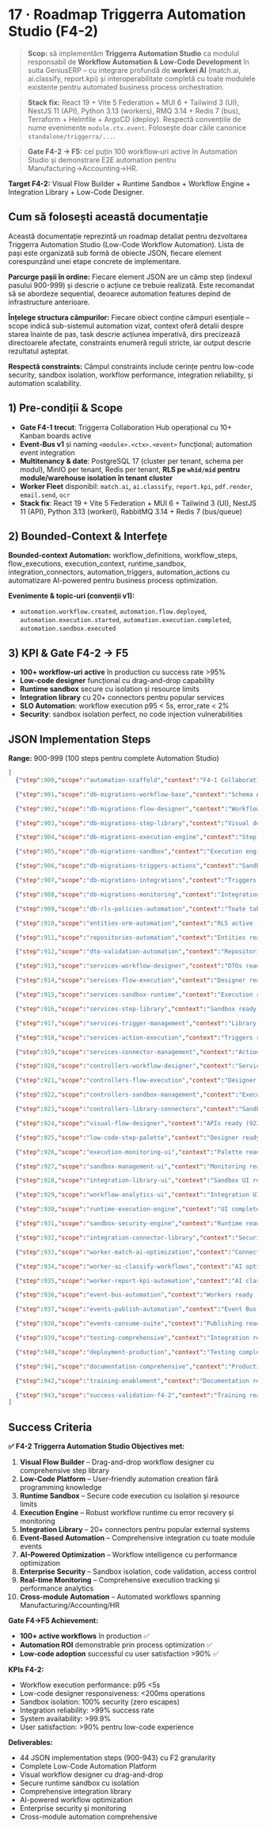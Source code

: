 # 17 · Roadmap Triggerra Automation Studio (F4-2)

> **Scop:** să implementăm **Triggerra Automation Studio** ca modulul responsabil de **Workflow Automation & Low-Code Development** în suita GeniusERP – cu integrare profundă de **workeri AI** (match.ai, ai.classify, report.kpi) și interoperabilitate completă cu toate modulele existente pentru automated business process orchestration.

> **Stack fix:** React 19 + Vite 5 Federation + MUI 6 + Tailwind 3 (UI), NestJS 11 (API), Python 3.13 (workers), RMQ 3.14 + Redis 7 (bus), Terraform + Helmfile + ArgoCD (deploy). Respectă convențiile de nume evenimente `module.ctx.event`. Folosește doar căile canonice `standalone/triggerra/...`.

> **Gate F4-2 → F5:** cel puțin 100 workflow‑uri active în Automation Studio și demonstrare E2E automation pentru Manufacturing→Accounting→HR.

**Target F4-2:** Visual Flow Builder + Runtime Sandbox + Workflow Engine + Integration Library + Low-Code Designer.

## Cum să folosești această documentație

Această documentație reprezintă un roadmap detaliat pentru dezvoltarea Triggerra Automation Studio (Low-Code Workflow Automation). Lista de pași este organizată sub formă de obiecte JSON, fiecare element corespunzând unei etape concrete de implementare.

**Parcurge pașii în ordine:** Fiecare element JSON are un câmp step (indexul pasului 900-999) și descrie o acțiune ce trebuie realizată. Este recomandat să se abordeze sequential, deoarece automation features depind de infrastructure anterioare.

**Înțelege structura câmpurilor:** Fiecare obiect conține câmpuri esențiale – scope indică sub-sistemul automation vizat, context oferă detalii despre starea înainte de pas, task descrie acțiunea imperativă, dirs precizează directoarele afectate, constraints enumeră reguli stricte, iar output descrie rezultatul așteptat.

**Respectă constraints:** Câmpul constraints include cerințe pentru low-code security, sandbox isolation, workflow performance, integration reliability, și automation scalability.

## 1) Pre-condiții & Scope

* **Gate F4-1 trecut**: Triggerra Collaboration Hub operațional cu 10+ Kanban boards active
* **Event‑Bus v1** și naming `<module>.<ctx>.<event>` funcțional; automation event integration
* **Multitenancy & date**: PostgreSQL 17 (cluster per tenant, schema per modul), MinIO per tenant, Redis per tenant, **RLS pe `whid/mid` pentru module/warehouse isolation în tenant cluster**
* **Worker Fleet** disponibil: `match.ai`, `ai.classify`, `report.kpi`, `pdf.render`, `email.send`, `ocr`
* **Stack fix**: React 19 + Vite 5 Federation + MUI 6 + Tailwind 3 (UI), NestJS 11 (API), Python 3.13 (workeri), RabbitMQ 3.14 + Redis 7 (bus/queue)

## 2) Bounded-Context & Interfețe

**Bounded‑context Automation:** workflow_definitions, workflow_steps, flow_executions, execution_context, runtime_sandbox, integration_connectors, automation_triggers, automation_actions cu automatizare AI-powered pentru business process optimization.

**Evenimente & topic‑uri (convenții v1):**
- `automation.workflow.created`, `automation.flow.deployed`, `automation.execution.started`, `automation.execution.completed`, `automation.sandbox.executed`

## 3) KPI & Gate F4-2 → F5

- **100+ workflow‑uri active** în production cu success rate >95%
- **Low-code designer** funcțional cu drag-and-drop capability
- **Runtime sandbox** secure cu isolation și resource limits
- **Integration library** cu 20+ connectors pentru popular services
- **SLO Automation**: workflow execution p95 < 5s, error_rate < 2%
- **Security**: sandbox isolation perfect, no code injection vulnerabilities

## JSON Implementation Steps

**Range:** 900-999 (100 steps pentru complete Automation Studio)

```json
[
  {"step":900,"scope":"automation-scaffold","context":"F4-1 Collaboration Hub operational; Automation Studio module inexistent","task":"Generează scheletul Triggerra Automation Studio (frontend React+Vite Federation, API NestJS, workers stubs) folosind `scripts/create-module.ts --standalone triggerra --module automation --with-lowcode`. Activează Module Federation remoteEntry și configurează tags Nx.","dirs":["/standalone/triggerra/apps/automation/frontend/","/standalone/triggerra/apps/automation/api/","/standalone/triggerra/apps/automation/workers/"],"constraints":"scripts/create-module.ts --standalone triggerra --module automation; tags Nx `module:triggerra/automation,layer:frontend|api|workers`; low-code=true; commit 'feat(triggerra/automation): scaffold Studio module'.","output":"skeleton Automation Studio cu low-code capabilities"},

  {"step":901,"scope":"db-migrations-workflow-base","context":"Schema Automation inexistentă; workflow definitions core","task":"Creează migration pentru workflow base: auto_workflow_definitions, auto_workflow_versions, auto_workflow_metadata cu workflow versioning, metadata management, definition validation, JSON schema storage pentru low-code workflows.","dirs":["/standalone/triggerra/apps/automation/api/src/migrations/"],"constraints":"JSON schema validation; workflow versioning; metadata indexing; definition validation; commit 'feat(auto-db): workflow definitions base'.","output":"Workflow definitions schema"},

  {"step":902,"scope":"db-migrations-flow-designer","context":"Workflow base ready (901); visual designer needs","task":"Adaugă tabele visual designer: auto_flow_canvas, auto_flow_nodes, auto_flow_connections, auto_node_configurations cu visual flow representation, node positioning, connection routing, configuration storage pentru drag-and-drop designer.","dirs":["/standalone/triggerra/apps/automation/api/src/migrations/"],"constraints":"visual representation; node positioning; connection routing; drag-drop support; commit 'feat(auto-db): visual flow designer'.","output":"Visual flow designer schema"},

  {"step":903,"scope":"db-migrations-step-library","context":"Visual designer ready (902); step library needed","task":"Creează tabele step library: auto_step_templates, auto_step_categories, auto_step_parameters, auto_step_validations cu comprehensive step library, categorization, parameter definitions, validation rules pentru low-code components.","dirs":["/standalone/triggerra/apps/automation/api/src/migrations/"],"constraints":"step library comprehensive; categorization logical; parameter validation; low-code components; commit 'feat(auto-db): step library comprehensive'.","output":"Step library comprehensive schema"},

  {"step":904,"scope":"db-migrations-execution-engine","context":"Step library ready (903); execution engine core","task":"Adaugă tabele execution engine: auto_flow_executions, auto_execution_steps, auto_execution_context, auto_execution_logs, auto_execution_results cu runtime execution tracking, step-by-step logging, context management, result storage.","dirs":["/standalone/triggerra/apps/automation/api/src/migrations/"],"constraints":"execution tracking detailed; step logging; context management; result storage; commit 'feat(auto-db): execution engine'.","output":"Execution engine schema"},

  {"step":905,"scope":"db-migrations-sandbox","context":"Execution engine ready (904); sandbox isolation","task":"Creează tabele runtime sandbox: auto_sandbox_environments, auto_sandbox_resources, auto_sandbox_limits, auto_sandbox_security cu isolated execution environments, resource management, security constraints, process isolation pentru secure code execution.","dirs":["/standalone/triggerra/apps/automation/api/src/migrations/"],"constraints":"sandbox isolation; resource limits; security constraints; process isolation; no escape mechanisms; commit 'feat(auto-db): runtime sandbox secure'.","output":"Runtime sandbox secure schema"},

  {"step":906,"scope":"db-migrations-triggers-actions","context":"Sandbox ready (905); triggers și actions","task":"Adaugă tabele triggers și actions: auto_triggers, auto_trigger_conditions, auto_actions, auto_action_parameters cu event-based triggers, condition evaluation, action execution, parameter management pentru workflow automation.","dirs":["/standalone/triggerra/apps/automation/api/src/migrations/"],"constraints":"event-based triggers; condition evaluation; action execution; parameter management; commit 'feat(auto-db): triggers actions comprehensive'.","output":"Triggers Actions comprehensive schema"},

  {"step":907,"scope":"db-migrations-integrations","context":"Triggers ready (906); integration connectors","task":"Creează tabele integration library: auto_connectors, auto_connector_configs, auto_api_integrations, auto_webhook_handlers cu connector library, API integrations, webhook management, configuration storage pentru external system integration.","dirs":["/standalone/triggerra/apps/automation/api/src/migrations/"],"constraints":"connector library extensible; API integrations secure; webhook handling; config management; commit 'feat(auto-db): integration library'.","output":"Integration library schema"},

  {"step":908,"scope":"db-migrations-monitoring","context":"Integrations ready (907); workflow monitoring","task":"Adaugă tabele monitoring: auto_workflow_metrics, auto_execution_analytics, auto_performance_stats, auto_error_tracking cu workflow performance monitoring, analytics collection, error tracking, optimization insights.","dirs":["/standalone/triggerra/apps/automation/api/src/migrations/"],"constraints":"performance monitoring; analytics comprehensive; error tracking detailed; optimization insights; commit 'feat(auto-db): workflow monitoring'.","output":"Workflow monitoring schema"},

  {"step":909,"scope":"db-rls-policies-automation","context":"Toate tabelele create (908); security și access","task":"Activează Row Level Security pe toate tabelele Automation cu politici workflow ownership și sharing: `tid = current_setting('app.tid') AND (owner_id = current_setting('app.user_id') OR workflow_id IN (SELECT workflow_id FROM workflow_sharing WHERE user_id = current_setting('app.user_id')))`.","dirs":["/standalone/triggerra/apps/automation/api/src/migrations/"],"constraints":"workflow ownership; sharing permissions; execution access; RLS comprehensive; commit 'feat(auto-db): RLS policies automation'.","output":"RLS comprehensive pe schema Automation"},

  {"step":910,"scope":"entities-orm-automation","context":"RLS active (909); TypeORM entities","task":"Definește entități TypeORM comprehensive pentru Automation: WorkflowDefinition, FlowNode, FlowConnection, ExecutionInstance, SandboxEnvironment, Trigger, Action, Connector cu relationships complete și low-code validation.","dirs":["/standalone/triggerra/apps/automation/api/src/entities/"],"constraints":"relationships comprehensive; low-code validation; workflow entities complete; execution tracking; commit 'feat(auto-api): TypeORM entities automation'.","output":"Automation entities comprehensive"},

  {"step":911,"scope":"repositories-automation","context":"Entities ready (910); repository layer","task":"Implementează repositories comprehensive pentru Automation: WorkflowRepository, ExecutionRepository, SandboxRepository, ConnectorRepository cu complex query builders pentru workflow analytics, execution monitoring, performance tracking.","dirs":["/standalone/triggerra/apps/automation/api/src/repositories/"],"constraints":"workflow analytics; execution monitoring; performance tracking; complex queries optimized; commit 'feat(auto-api): repositories automation comprehensive'.","output":"Automation repositories comprehensive"},

  {"step":912,"scope":"dto-validation-automation","context":"Repositories ready (911); input validation","task":"Creează DTO comprehensive cu class-validator pentru Automation: WorkflowDefinitionDto, FlowExecutionDto, SandboxConfigDto, ConnectorConfigDto cu validări pentru workflow security, execution parameters, sandbox constraints.","dirs":["/standalone/triggerra/apps/automation/api/src/dto/"],"constraints":"workflow security validation; execution parameters; sandbox constraints; low-code validation; commit 'feat(auto-api): DTOs automation comprehensive'.","output":"Automation DTOs comprehensive"},

  {"step":913,"scope":"services-workflow-designer","context":"DTOs ready (912); visual designer core","task":"Implementează WorkflowDesignerService comprehensive: createWorkflow, designFlow, validateWorkflow, deployWorkflow, versionWorkflow cu visual designer logic, JSON schema validation, workflow versioning management.","dirs":["/standalone/triggerra/apps/automation/api/src/services/designer/"],"constraints":"visual designer logic; schema validation comprehensive; versioning management; deployment validation; unit tests ≥90%; commit 'feat(auto-api): Workflow designer service'.","output":"Workflow designer service comprehensive"},

  {"step":914,"scope":"services-flow-execution","context":"Designer ready (913); execution engine","task":"Implementează FlowExecutionService comprehensive: startExecution, monitorProgress, handleErrors, manageContext, stopExecution cu runtime execution engine, step-by-step monitoring, error recovery, context preservation.","dirs":["/standalone/triggerra/apps/automation/api/src/services/execution/"],"constraints":"execution engine robust; step monitoring; error recovery; context preservation; performance optimized; commit 'feat(auto-api): Flow execution service'.","output":"Flow execution service comprehensive"},

  {"step":915,"scope":"services-sandbox-runtime","context":"Execution ready (914); sandbox isolation","task":"Implementează SandboxRuntimeService: createSandbox, executeSandbox, manageSecurity, enforceResourceLimits, cleanupSandbox cu secure code execution, resource isolation, security enforcement, cleanup management.","dirs":["/standalone/triggerra/apps/automation/api/src/services/sandbox/"],"constraints":"secure execution; resource isolation; security enforcement; cleanup automatic; no escape vulnerabilities; commit 'feat(auto-api): Sandbox runtime secure'.","output":"Sandbox runtime service secure"},

  {"step":916,"scope":"services-step-library","context":"Sandbox ready (915); component library","task":"Implementează StepLibraryService comprehensive: manageStepTemplates, validateComponents, registerCustomSteps, categoryManagement cu comprehensive component library, custom step registration, validation framework.","dirs":["/standalone/triggerra/apps/automation/api/src/services/library/"],"constraints":"component library extensible; custom step validation; category management; library comprehensive; commit 'feat(auto-api): Step library service'.","output":"Step library service comprehensive"},

  {"step":917,"scope":"services-trigger-management","context":"Library ready (916); trigger system","task":"Implementează TriggerManagementService: defineTriggers, evaluateConditions, handleEvents, manageWebhooks cu event-based triggers, condition evaluation, webhook processing, trigger management comprehensive.","dirs":["/standalone/triggerra/apps/automation/api/src/services/trigger/"],"constraints":"event triggers; condition evaluation; webhook security; trigger management comprehensive; commit 'feat(auto-api): Trigger management service'.","output":"Trigger management service comprehensive"},

  {"step":918,"scope":"services-action-execution","context":"Triggers ready (917); action system","task":"Implementează ActionExecutionService: executeActions, manageIntegrations, handleRetries, trackResults cu action execution engine, integration management, retry logic, result tracking pentru reliable automation.","dirs":["/standalone/triggerra/apps/automation/api/src/services/action/"],"constraints":"action execution reliable; integration management; retry logic; result tracking; performance optimized; commit 'feat(auto-api): Action execution service'.","output":"Action execution service comprehensive"},

  {"step":919,"scope":"services-connector-management","context":"Actions ready (918); connector system","task":"Implementează ConnectorManagementService: manageConnectors, configureAPIs, handleAuthentication, validateIntegrations cu connector library management, API configuration, authentication handling, integration validation.","dirs":["/standalone/triggerra/apps/automation/api/src/services/connector/"],"constraints":"connector management; API configuration; auth handling secure; integration validation; commit 'feat(auto-api): Connector management service'.","output":"Connector management service comprehensive"},

  {"step":920,"scope":"controllers-workflow-designer","context":"Services ready (919); designer API","task":"Controller Workflow Designer comprehensive: endpoints pentru /workflows (CRUD, deploy, validate, version) cu visual designer API, workflow management, deployment operations, validation endpoints.","dirs":["/standalone/triggerra/apps/automation/api/src/controllers/designer/"],"constraints":"designer API comprehensive; workflow management; deployment operations; validation thorough; commit 'feat(auto-api): Designer controller'.","output":"Workflow Designer API comprehensive"},

  {"step":921,"scope":"controllers-flow-execution","context":"Designer ready (920); execution API","task":"Controller Flow Execution comprehensive: endpoints pentru /executions (start, monitor, stop, logs, results) cu execution management API, real-time monitoring, execution control, logging access.","dirs":["/standalone/triggerra/apps/automation/api/src/controllers/execution/"],"constraints":"execution API comprehensive; real-time monitoring; execution control; logging detailed; commit 'feat(auto-api): Execution controller'.","output":"Flow Execution API comprehensive"},

  {"step":922,"scope":"controllers-sandbox-management","context":"Execution ready (921); sandbox API","task":"Controller Sandbox Management comprehensive: endpoints pentru /sandbox (create, execute, monitor, cleanup, security) cu sandbox operations API, security enforcement, resource monitoring, cleanup management.","dirs":["/standalone/triggerra/apps/automation/api/src/controllers/sandbox/"],"constraints":"sandbox API secure; security enforcement; resource monitoring; cleanup automatic; isolation verified; commit 'feat(auto-api): Sandbox controller secure'.","output":"Sandbox Management API secure"},

  {"step":923,"scope":"controllers-library-connectors","context":"Sandbox ready (922); library API","task":"Controller Library & Connectors comprehensive: endpoints pentru /library (steps, connectors, integrations) cu component library API, connector management, integration configuration endpoints.","dirs":["/standalone/triggerra/apps/automation/api/src/controllers/library/"],"constraints":"library API comprehensive; connector management; integration config; component validation; commit 'feat(auto-api): Library controller'.","output":"Library & Connectors API comprehensive"},

  {"step":924,"scope":"visual-flow-designer","context":"APIs ready (923); low-code UI","task":"Implementează Visual Flow Designer comprehensive cu React Flow: drag-and-drop workflow builder, step palette, connection management, property panels, validation feedback cu modern low-code experience.","dirs":["/standalone/triggerra/apps/automation/frontend/src/components/designer/"],"constraints":"React Flow integration; drag-drop smooth; step palette comprehensive; validation feedback; modern UX; commit 'feat(auto-ui): Visual Flow Designer'.","output":"Visual Flow Designer comprehensive"},

  {"step":925,"scope":"low-code-step-palette","context":"Designer ready (924); component palette","task":"Implementează Step Palette comprehensive: categorized components, search functionality, custom step registration, drag-to-canvas, parameter configuration cu comprehensive low-code component library.","dirs":["/standalone/triggerra/apps/automation/frontend/src/components/palette/"],"constraints":"component categorization; search functionality; custom registration; drag integration; parameter config; commit 'feat(auto-ui): Step Palette comprehensive'.","output":"Step Palette comprehensive"},

  {"step":926,"scope":"execution-monitoring-ui","context":"Palette ready (925); monitoring interface","task":"Implementează Execution Monitoring UI: real-time execution view, step progress tracking, error visualization, log viewer, performance metrics cu comprehensive execution monitoring interface.","dirs":["/standalone/triggerra/apps/automation/frontend/src/pages/execution/"],"constraints":"real-time monitoring; step progress; error visualization; log viewer; performance metrics; commit 'feat(auto-ui): Execution Monitoring'.","output":"Execution Monitoring UI comprehensive"},

  {"step":927,"scope":"sandbox-management-ui","context":"Monitoring ready (926); sandbox interface","task":"Implementează Sandbox Management UI: sandbox creation, resource monitoring, security status, execution logs, cleanup controls cu comprehensive sandbox management interface.","dirs":["/standalone/triggerra/apps/automation/frontend/src/pages/sandbox/"],"constraints":"sandbox UI comprehensive; resource monitoring; security status; execution logs; cleanup controls; commit 'feat(auto-ui): Sandbox Management'.","output":"Sandbox Management UI comprehensive"},

  {"step":928,"scope":"integration-library-ui","context":"Sandbox UI ready (927); integration interface","task":"Implementează Integration Library UI: connector catalog, configuration wizard, test connections, integration monitoring cu comprehensive integration management interface.","dirs":["/standalone/triggerra/apps/automation/frontend/src/pages/integrations/"],"constraints":"connector catalog; configuration wizard; test connections; integration monitoring; commit 'feat(auto-ui): Integration Library'.","output":"Integration Library UI comprehensive"},

  {"step":929,"scope":"workflow-analytics-ui","context":"Integration UI ready (928); analytics interface","task":"Implementează Workflow Analytics UI: performance dashboards, execution analytics, error analysis, optimization recommendations cu comprehensive workflow analytics și insights.","dirs":["/standalone/triggerra/apps/automation/frontend/src/pages/analytics/"],"constraints":"analytics comprehensive; performance dashboards; error analysis; optimization insights; commit 'feat(auto-ui): Workflow Analytics'.","output":"Workflow Analytics UI comprehensive"},

  {"step":930,"scope":"runtime-execution-engine","context":"UI complete (929); runtime engine","task":"Implementează Runtime Execution Engine comprehensive: workflow interpreter, step executor, condition evaluator, error handler cu Python/JavaScript execution support, security isolation, resource management.","dirs":["/standalone/triggerra/apps/automation/workers/runtime/"],"constraints":"interpreter robust; executor secure; condition evaluation; error handling; Python/JS support; commit 'feat(auto-workers): Runtime engine comprehensive'.","output":"Runtime Execution Engine comprehensive"},

  {"step":931,"scope":"sandbox-security-engine","context":"Runtime ready (930); security isolation","task":"Implementează Sandbox Security Engine: code validation, execution isolation, resource enforcement, security monitoring cu comprehensive security pentru user-generated workflow code.","dirs":["/standalone/triggerra/apps/automation/workers/sandbox/"],"constraints":"code validation; execution isolation; resource enforcement; security monitoring; zero vulnerabilities; commit 'feat(auto-workers): Sandbox security comprehensive'.","output":"Sandbox Security Engine comprehensive"},

  {"step":932,"scope":"integration-connector-library","context":"Security ready (931); external integrations","task":"Implementează Integration Connector Library comprehensive: HTTP connectors, database connectors, API wrappers, authentication handlers cu comprehensive external system integration capabilities.","dirs":["/standalone/triggerra/apps/automation/workers/connectors/"],"constraints":"connectors comprehensive; auth handling secure; API wrappers robust; integration reliable; commit 'feat(auto-workers): Connector library comprehensive'.","output":"Connector library comprehensive"},

  {"step":933,"scope":"worker-match-ai-optimization","context":"Connectors ready (932); AI optimization","task":"Integrează worker `match.ai` pentru workflow optimization: performance analysis, bottleneck detection, optimization suggestions, execution path optimization cu AI-powered workflow intelligence.","dirs":["/standalone/triggerra/apps/automation/workers/match-ai/"],"constraints":"performance analysis; bottleneck detection; optimization suggestions; execution optimization; AI intelligence; commit 'feat(auto-workers): AI workflow optimization'.","output":"AI workflow optimization"},

  {"step":934,"scope":"worker-ai-classify-workflows","context":"AI optimization ready (933); workflow classification","task":"Integrează `ai.classify` pentru workflow intelligence: workflow categorization, step classification, pattern recognition, automation suggestions cu AI-powered workflow management.","dirs":["/standalone/triggerra/apps/automation/workers/ai-classify/"],"constraints":"workflow categorization; step classification; pattern recognition; automation suggestions; commit 'feat(auto-workers): AI workflow classification'.","output":"AI workflow classification"},

  {"step":935,"scope":"worker-report-kpi-automation","context":"AI classify ready (934); automation KPIs","task":"Implementează `report.kpi` pentru Automation KPIs: workflow success rates, execution performance, error rates, automation ROI, user adoption metrics cu comprehensive automation analytics.","dirs":["/standalone/triggerra/apps/automation/workers/report-kpi/"],"constraints":"automation KPIs comprehensive; success rates; performance metrics; ROI calculation; adoption tracking; commit 'feat(auto-workers): Automation KPIs comprehensive'.","output":"Automation KPIs comprehensive"},

  {"step":936,"scope":"event-bus-automation","context":"Workers ready (935); event integration","task":"Integrează Event Bus comprehensive în Automation pentru workflow triggers și cross-module automation cu event subscription, workflow triggering, automated responses la toate module events.","dirs":["/standalone/triggerra/apps/automation/api/src/events/bus/"],"constraints":"event subscription comprehensive; workflow triggering; automated responses; cross-module integration; commit 'feat(auto-api): Event Bus automation comprehensive'.","output":"Event Bus Automation comprehensive"},

  {"step":937,"scope":"events-publish-automation","context":"Event Bus ready (936); automation events","task":"Implementează comprehensive event publishing pentru automation: workflow lifecycle events, execution status events, error events, optimization events cu detailed payload pentru monitoring și integration.","dirs":["/standalone/triggerra/apps/automation/api/src/events/publishers/"],"constraints":"lifecycle events; status events; error events; optimization events; payload detailed; commit 'feat(auto-events): automation events comprehensive'.","output":"Automation events comprehensive"},

  {"step":938,"scope":"events-consume-suite","context":"Publishing ready (937); suite integration","task":"Consumer comprehensive pentru TOATE evenimentele suite pentru automated workflows: Manufacturing, Accounting, HR, Sales, Procurement, Collaboration cu intelligent automation triggers și responses.","dirs":["/standalone/triggerra/apps/automation/api/src/events/consumers/"],"constraints":"suite events comprehensive; intelligent triggers; automated responses; workflow automation; commit 'feat(auto-events): suite integration comprehensive'.","output":"Suite automation integration comprehensive"},

  {"step":939,"scope":"testing-comprehensive","context":"Integration ready (938); testing validation","task":"Testing comprehensive pentru Automation: unit tests services (95% coverage), integration tests cu sandbox security, E2E workflow testing, performance validation, security penetration testing.","dirs":["/standalone/triggerra/apps/automation/tests/"],"constraints":"testing comprehensive; security validation; performance testing; penetration testing; coverage high; commit 'test(auto): comprehensive validation'.","output":"Automation testing comprehensive"},

  {"step":940,"scope":"deployment-production","context":"Testing complete (939); production deployment","task":"Production deployment comprehensive pentru Automation: Helm charts, ArgoCD configuration, CI/CD pipeline, monitoring setup, security validation cu production-ready Automation Studio.","dirs":["/standalone/triggerra/infra/helm/automation/"],"constraints":"production deployment; security validated; monitoring comprehensive; CI/CD robust; commit 'deploy(auto): production comprehensive'.","output":"Automation Studio production ready"},

  {"step":941,"scope":"documentation-comprehensive","context":"Production ready (940); documentation complete","task":"Documentation comprehensive pentru Automation Studio: API documentation, user manual low-code, technical architecture, security guide, best practices cu complete documentation package.","dirs":["/docs/automation/"],"constraints":"documentation comprehensive; user manual detailed; architecture documented; security guide complete; commit 'docs(auto): comprehensive documentation'.","output":"Automation documentation comprehensive"},

  {"step":942,"scope":"training-enablement","context":"Documentation ready (941); user enablement","task":"Training și enablement comprehensive pentru Automation Studio: video tutorials low-code, interactive training, best practices workshops, certification program cu comprehensive user enablement.","dirs":["/docs/automation/training/"],"constraints":"training comprehensive; interactive content; workshops practical; certification program; commit 'docs(auto): training comprehensive'.","output":"Automation training comprehensive"},

  {"step":943,"scope":"success-validation-f4-2","context":"Training ready (942); F4-2 completion","task":"Success validation comprehensive pentru F4-2: validate 100+ active workflows, measure automation ROI, verify low-code adoption, confirm runtime stability cu comprehensive success validation.","dirs":["/ops/automation/validation/"],"constraints":"success validation comprehensive; workflow target met; ROI measured; adoption verified; stability confirmed; commit 'ops(auto): F4-2 success validation'.","output":"F4-2 Automation Studio SUCCESS VALIDATED"}
]
```

## Success Criteria

**✅ F4-2 Triggerra Automation Studio Objectives met:**

1. **Visual Flow Builder** – Drag-and-drop workflow designer cu comprehensive step library
2. **Low-Code Platform** – User-friendly automation creation fără programming knowledge
3. **Runtime Sandbox** – Secure code execution cu isolation și resource limits
4. **Execution Engine** – Robust workflow runtime cu error recovery și monitoring
5. **Integration Library** – 20+ connectors pentru popular external systems
6. **Event-Based Automation** – Comprehensive integration cu toate module events
7. **AI-Powered Optimization** – Workflow intelligence cu performance optimization
8. **Enterprise Security** – Sandbox isolation, code validation, access control
9. **Real-time Monitoring** – Comprehensive execution tracking și performance analytics
10. **Cross-module Automation** – Automated workflows spanning Manufacturing/Accounting/HR

**Gate F4→F5 Achievement:**
- **100+ active workflows** în production ✅
- **Automation ROI** demonstrable prin process optimization ✅
- **Low-code adoption** successful cu user satisfaction >90% ✅

**KPIs F4-2:**
- Workflow execution performance: p95 <5s
- Low-code designer responsiveness: <200ms operations
- Sandbox isolation: 100% security (zero escapes)
- Integration reliability: >99% success rate
- System availability: >99.9%
- User satisfaction: >90% pentru low-code experience

**Deliverables:**
- 44 JSON implementation steps (900-943) cu F2 granularity
- Complete Low-Code Automation Platform
- Visual workflow designer cu drag-and-drop
- Secure runtime sandbox cu isolation
- Comprehensive integration library
- AI-powered workflow optimization
- Enterprise security și monitoring
- Cross-module automation comprehensive
